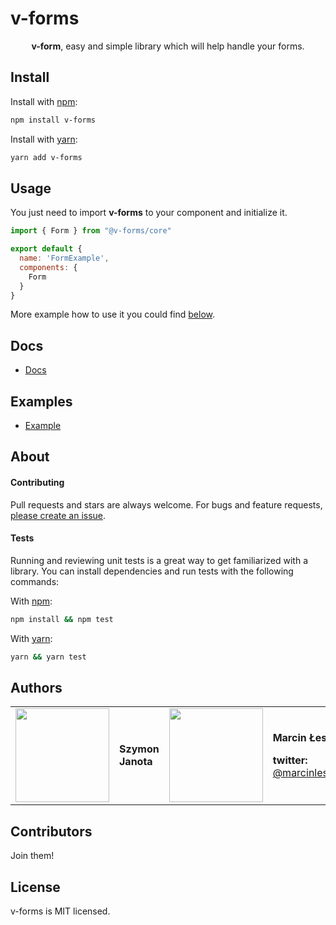 # v-forms

<p align="center">
<b>v-form</b>, easy and simple library which will help handle your forms.
</p>

## Install

Install with [npm](https://www.npmjs.com/):

```bash
npm install v-forms
```

Install with [yarn](https://yarnpkg.com/):

```bash
yarn add v-forms
```

## Usage

You just need to import **v-forms** to your component and initialize it.

```javascript
import { Form } from "@v-forms/core"

export default {
  name: 'FormExample',
  components: {
    Form
  }
}
```

More example how to use it you could find [below](#examples).

## Docs

- [Docs](https://google.com)

## <a name="examples"></a>Examples

- [Example](https://google.com)

## About

#### Contributing

Pull requests and stars are always welcome. For bugs and feature requests, [please create an issue](../../issues/new).

#### Tests

Running and reviewing unit tests is a great way to get familiarized with a library. You can install dependencies and run tests with the following commands:

With [npm](https://www.npmjs.com/):
```bash
npm install && npm test
```

With [yarn](https://yarnpkg.com/):
```bash
yarn && yarn test
```

## Authors

<table border="0">
  <tr>
    <td>
      <a href="https://github.com/szymonjanota" style="color: white">
        <img src="https://github.com/szymonjanota.png?s=150" width="150"/>
      </a>
    </td>
    <td>
      <p><strong>Szymon Janota</strong></p>
    </td>
    <td>
      <a href="https://github.com/MarcinLesek" style="color: white">
        <img src="https://github.com/MarcinLesek.png?s=150" width="150"/>
      </a>
    </td>
    <td>
      <p><strong>Marcin Łesek</strong></p>
      <p><strong>twitter: </strong><a href="https://twitter.com/marcinlesek">@marcinlesek</a></p>
    </td>
  </tr>
</table>

## Contributors

Join them!

## License

v-forms is MIT licensed.
